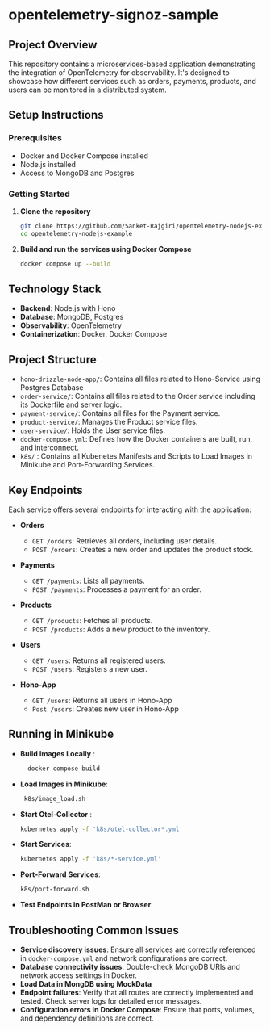 # opentelemetry-signoz-sample

## Project Overview

This repository contains a microservices-based application demonstrating the integration of OpenTelemetry for observability. It's designed to showcase how different services such as orders, payments, products, and users can be monitored in a distributed system.

## Setup Instructions

### Prerequisites

- Docker and Docker Compose installed
- Node.js installed
- Access to MongoDB and Postgres

### Getting Started

1. **Clone the repository**

   ```bash
   git clone https://github.com/Sanket-Rajgiri/opentelemetry-nodejs-example.git
   cd opentelemetry-nodejs-example
   ```

2. **Build and run the services using Docker Compose**
   ```bash
   docker compose up --build
   ```

## Technology Stack

- **Backend**: Node.js with Hono
- **Database**: MongoDB, Postgres
- **Observability**: OpenTelemetry
- **Containerization**: Docker, Docker Compose

## Project Structure

- `hono-drizzle-node-app/`: Contains all files related to Hono-Service using Postgres Database
- `order-service/`: Contains all files related to the Order service including its Dockerfile and server logic.
- `payment-service/`: Contains all files for the Payment service.
- `product-service/`: Manages the Product service files.
- `user-service/`: Holds the User service files.
- `docker-compose.yml`: Defines how the Docker containers are built, run, and interconnect.
- `k8s/` : Contains all Kubenetes Manifests and Scripts to Load Images in Minikube and Port-Forwarding Services.

## Key Endpoints

Each service offers several endpoints for interacting with the application:

- **Orders**

  - `GET /orders`: Retrieves all orders, including user details.
  - `POST /orders`: Creates a new order and updates the product stock.

- **Payments**

  - `GET /payments`: Lists all payments.
  - `POST /payments`: Processes a payment for an order.

- **Products**

  - `GET /products`: Fetches all products.
  - `POST /products`: Adds a new product to the inventory.

- **Users**

  - `GET /users`: Returns all registered users.
  - `POST /users`: Registers a new user.

- **Hono-App**
  - `GET /users`: Returns all users in Hono-App
  - `Post /users`: Creates new user in Hono-App

## Running in Minikube

- **Build Images Locally** :
  ```bash
    docker compose build
  ```
- **Load Images in Minikube**:

  ```bash
   k8s/image_load.sh
  ```

- **Start Otel-Collector** :
  ```bash
  kubernetes apply -f 'k8s/otel-collector*.yml'
  ```
- **Start Services**:

  ```bash
  kubernetes apply -f 'k8s/*-service.yml'
  ```

- **Port-Forward Services**:

  ```bash
  k8s/port-forward.sh
  ```

- **Test Endpoints in PostMan or Browser**

## Troubleshooting Common Issues

- **Service discovery issues**: Ensure all services are correctly referenced in `docker-compose.yml` and network configurations are correct.
- **Database connectivity issues**: Double-check MongoDB URIs and network access settings in Docker.
- **Load Data in MongDB using MockData**
- **Endpoint failures**: Verify that all routes are correctly implemented and tested. Check server logs for detailed error messages.
- **Configuration errors in Docker Compose**: Ensure that ports, volumes, and dependency definitions are correct.
